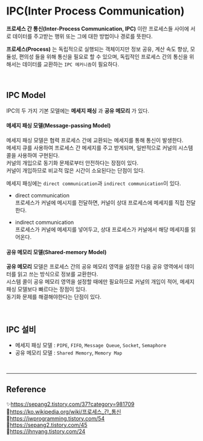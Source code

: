 # IPC(Inter Process Communication)

**프로세스 간 통신(Inter-Process Communication, IPC)** 이란 프로세스들 사이에 서로 데이터를 주고받는 행위 또는 그에 대한 방법이나 경로를 뜻한다.

**프로세스(Process)** 는 독립적으로 실행되는 객체이지만 정보 공유, 계산 속도 향상, 모듈성, 편의성 들을 위해 통신을 필요로 할 수 있으며, 독립적인 프로세스 간의 통신을 위해서는 데이터를 교환하는 `IPC 메커니즘`이 필요하다.

<br/>

## IPC Model

IPC의 두 가지 기본 모델에는 **메세지 패싱** 과 **공유 메모리** 가 있다.

#### 메세지 패싱 모델(Message-passing Model)

메세지 패싱 모델은 협력 프로세스 간에 교환되는 메세지를 통해 통신이 발생한다.  
메세지 큐를 사용하여 프로세스 간 메세지를 주고 받게되며, 일반적으로 커널의 시스템콜을 사용하여 구현된다.  
커널의 개입으로 동기화 문제로부터 안전하다는 장점이 있다.  
커널이 개입하므로 비교적 많은 시간이 소요된다는 단점이 있다.

메세지 패싱에는 `direct communication`과 `indirect communication`이 있다.

- direct communication  
  프로세스가 커널에 메시지를 전달하면, 커널이 상대 프로세스에 메세지를 직접 전달한다.

- indirect communication  
  프로세스가 커널에 메세지를 넣어두고, 상대 프로세스가 커널에서 해당 메세지를 읽어온다.

#### 공유 메모리 모델(Shared-memory Model)

**공유 메모리** 모델은 프로세스 간의 공유 메모리 영역을 설정한 다음 공유 영역에서 데이터를 읽고 쓰는 방식으로 정보를 교환한다.  
시스템 콜이 공유 메모리 영역을 설정할 때에만 필요하므로 커널의 개입이 적어, 메세지 패싱 모델보다 빠르다는 장점이 있다.  
동기화 문제를 해결해야한다는 단점이 있다.

<br/>

## IPC 설비

- 메세지 패싱 모델 : `PIPE`, `FIFO`, `Message Queue`, `Socket`, `Semaphore`
- 공유 메모리 모델 : `Shared Memory`, `Memory Map`

<br/>

---

## Reference

✨https://sepang2.tistory.com/37?category=981709  
📄https://ko.wikipedia.org/wiki/프로세스_간_통신  
📄https://jwprogramming.tistory.com/54  
📄https://sepang2.tistory.com/45  
📄https://jhnyang.tistory.com/24
